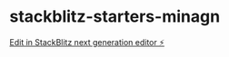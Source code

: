 # stackblitz-starters-minagn

[Edit in StackBlitz next generation editor ⚡️](https://stackblitz.com/~/github.com/saadshurfuddin/stackblitz-starters-minagn)